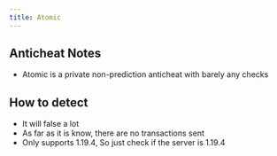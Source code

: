 ```yaml
---
title: Atomic
---
```

## Anticheat Notes
- Atomic is a private non-prediction anticheat with barely any checks

## How to detect
- It will false a lot
- As far as it is know, there are no transactions sent
- Only supports 1.19.4, So just check if the server is 1.19.4

